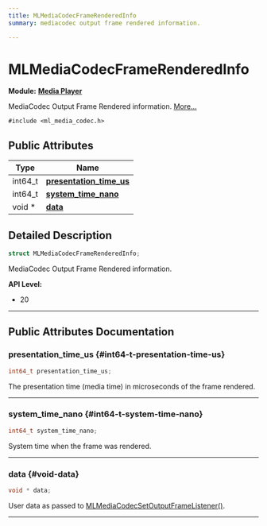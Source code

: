 ```yaml
---
title: MLMediaCodecFrameRenderedInfo
summary: mediacodec output frame rendered information. 

---
```


# MLMediaCodecFrameRenderedInfo

**Module:** **[Media Player](/versioned_docs/version-14-Jun-2023/api-ref/api/Modules/group___media_player/group___media_player.md)**



MediaCodec Output Frame Rendered information.  [More...](#detailed-description)


`#include <ml_media_codec.h>`

## Public Attributes

| Type           | Name           |
| -------------- | -------------- |
| int64_t | **[presentation_time_us](/versioned_docs/version-14-Jun-2023/api-ref/api/Modules/group___media_player/struct_m_l_media_codec_frame_rendered_info.md#int64-t-presentation-time-us)**  |
| int64_t | **[system_time_nano](/versioned_docs/version-14-Jun-2023/api-ref/api/Modules/group___media_player/struct_m_l_media_codec_frame_rendered_info.md#int64-t-system-time-nano)**  |
| void * | **[data](/versioned_docs/version-14-Jun-2023/api-ref/api/Modules/group___media_player/struct_m_l_media_codec_frame_rendered_info.md#void-data)**  |

## Detailed Description

```cpp
struct MLMediaCodecFrameRenderedInfo;
```

MediaCodec Output Frame Rendered information. 




**API Level:**
  * 20




-----------
## Public Attributes Documentation

### presentation_time_us {#int64-t-presentation-time-us}

```cpp
int64_t presentation_time_us;
```


The presentation time (media time) in microseconds of the frame rendered. 





-----------

### system_time_nano {#int64-t-system-time-nano}

```cpp
int64_t system_time_nano;
```


System time when the frame was rendered. 





-----------

### data {#void-data}

```cpp
void * data;
```


User data as passed to [MLMediaCodecSetOutputFrameListener()](/versioned_docs/version-14-Jun-2023/api-ref/api/Modules/group___media_player/group___media_player.md#mlresult-mlmediacodecsetoutputframelistener). 





-----------

